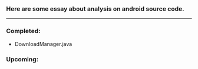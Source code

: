 ### Here are some essay about analysis on android source code.

-----

### Completed:
- DownloadManager.java

### Upcoming:
